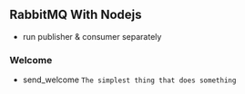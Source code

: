 ## RabbitMQ With Nodejs
 - run publisher & consumer separately 
### Welcome
- send_welcome `The simplest thing that does something`